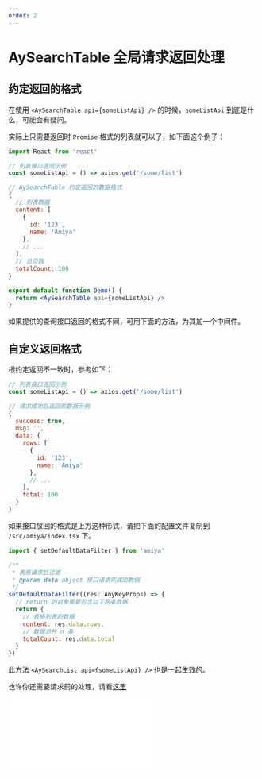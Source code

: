 ```yaml
---
order: 2
---
```


# AySearchTable 全局请求返回处理

## 约定返回的格式

在使用 `<AySearchTable api={someListApi} />` 的时候，`someListApi` 到底是什么，可能会有疑问。

实际上只需要返回时 `Promise` 格式的列表就可以了，如下面这个例子：

```jsx | pure
import React from 'react'

// 列表接口返回示例
const someListApi = () => axios.get('/some/list')

// AySearchTable 约定返回的数据格式
{
  // 列表数据
  content: [
    {
      id: '123',
      name: 'Amiya'
    },
    // ...
  ],
  // 总页数
  totalCount: 100
}

export default function Demo() {
  return <AySearchTable api={someListApi} />
}
```

如果提供的查询接口返回的格式不同，可用下面的方法，为其加一个中间件。

## 自定义返回格式

根约定返回不一致时，参考如下：

```js
// 列表接口返回示例
const someListApi = () => axios.get('/some/list')

// 请求成功后返回的数据示例
{
  success: true,
  msg: '',
  data: {
    rows: [
      {
        id: '123',
        name: 'Amiya'
      },
      // ...
    ],
    total: 100
  }
}

```

如果接口放回的格式是上方这种形式，请把下面的配置文件复制到 `/src/amiya/index.tsx` 下。

```js
import { setDefaultDataFilter } from 'amiya'

/**
 * 表格请求后过滤
 * @param data object 接口请求完成的数据
 */
setDefaultDataFilter((res: AnyKeyProps) => {
  // return 的对象需要包含以下两条数据
  return {
    // 表格列表的数据
    content: res.data.rows,
    // 数据总共 n 条
    totalCount: res.data.total
  }
})
```

此方法 `<AySearchList api={someListApi} />` 也是一起生效的。

也许你还需要请求前的处理，请看[这里](./set-default-search-filter)

<embed src="./index.md"></embed>
